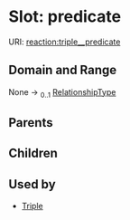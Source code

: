 
# Slot: predicate




URI: [reaction:triple__predicate](http://w3id.org/ontogpt/reaction/triple__predicate)


## Domain and Range

None &#8594;  <sub>0..1</sub> [RelationshipType](RelationshipType.md)

## Parents


## Children


## Used by

 * [Triple](Triple.md)
